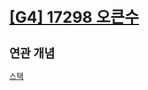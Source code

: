 # [[G4] 17298 오큰수](https://www.acmicpc.net/problem/17298)

## 연관 개념

[스택](https://github.com/amazingchawon/TIL/blob/master/Data_structure/stack.md)
